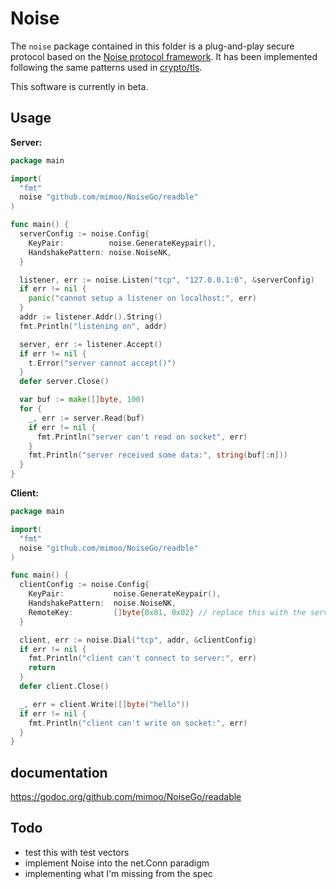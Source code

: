 # Noise

The `noise` package contained in this folder is a plug-and-play secure protocol
based on the [Noise protocol framework](http://noiseprotocol.org/). It has been
implemented following the same patterns used in
[crypto/tls](https://golang.org/pkg/crypto/tls/).

This software is currently in beta.

## Usage

**Server:**

```go
package main

import(
  "fmt"
  noise "github.com/mimoo/NoiseGo/readble"
)

func main() {
  serverConfig := noise.Config{
    KeyPair:          noise.GenerateKeypair(),
    HandshakePattern: noise.NoiseNK,
  }

  listener, err := noise.Listen("tcp", "127.0.0.1:0", &serverConfig)
  if err != nil {
    panic("cannot setup a listener on localhost:", err)
  }
  addr := listener.Addr().String()
  fmt.Println("listening on", addr)

  server, err := listener.Accept()
  if err != nil {
    t.Error("server cannot accept()")
  }
  defer server.Close()

  var buf := make([]byte, 100)
  for {
    _, err := server.Read(buf)
    if err != nil {
      fmt.Println("server can't read on socket", err)
    }
    fmt.Println("server received some data:", string(buf[:n]))
  }
}
```

**Client:**

```go
package main

import(
  "fmt"
  noise "github.com/mimoo/NoiseGo/readble"
)

func main() {
  clientConfig := noise.Config{
    KeyPair:           noise.GenerateKeypair(),
    HandshakePattern:  noise.NoiseNK,
    RemoteKey:         []byte{0x01, 0x02} // replace this with the server's public key
  }

  client, err := noise.Dial("tcp", addr, &clientConfig)
  if err != nil {
    fmt.Println("client can't connect to server:", err)
    return
  }
  defer client.Close()

  _, err = client.Write([]byte("hello"))
  if err != nil {
    fmt.Println("client can't write on socket:", err)
  }
}
```

## documentation

https://godoc.org/github.com/mimoo/NoiseGo/readable


## Todo

* test this with test vectors
* implement Noise into the net.Conn paradigm
* implementing what I'm missing from the spec
